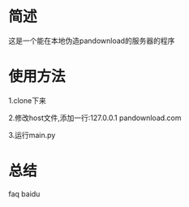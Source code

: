 # 简述
这是一个能在本地伪造pandownload的服务器的程序

# 使用方法
1.clone下来

2.修改host文件,添加一行:127.0.0.1 pandownload.com

3.运行main.py

# 总结
faq baidu
